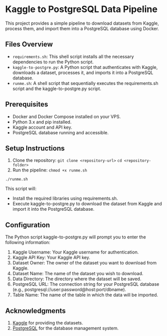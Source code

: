 # Kaggle to PostgreSQL Data Pipeline
This project provides a simple pipeline to download datasets from Kaggle, process them, and import them into a PostgreSQL database using Docker.
## Files Overview
- `requirements.sh`: This shell script installs all the necessary dependencies to run the Python script.
- `kaggle-to-postgre.py`: A Python script that authenticates with Kaggle, downloads a dataset, processes it, and imports it into a PostgreSQL database.
- `runme.sh`: A shell script that sequentially executes the requirements.sh script and the kaggle-to-postgre.py script.
## Prerequisites
- Docker and Docker Compose installed on your VPS.
- Python 3.x and pip installed.
- Kaggle account and API key.
- PostgreSQL database running and accessible.
## Setup Instructions
1. Clone the repository:
`git clone <repository-url>`
`cd <repository-folder>`
2. Run the pipeline:
`chmod +x runme.sh`

`./runme.sh`

This script will:
- Install the required libraries using requirements.sh.
- Execute kaggle-to-postgre.py to download the dataset from Kaggle and import it into the PostgreSQL database.
## Configuration
The Python script kaggle-to-postgre.py will prompt you to enter the following information:
1. Kaggle Username: Your Kaggle username for authentication.
2. Kaggle API Key: Your Kaggle API key.
3. Dataset Owner: The owner of the dataset you want to download from Kaggle.
4. Dataset Name: The name of the dataset you wish to download.
5. Data Directory: The directory where the dataset will be saved.
6. PostgreSQL URL: The connection string for your PostgreSQL database (e.g., postgresql://user:password@host:port/dbname).
7. Table Name: The name of the table in which the data will be imported.
## Acknowledgments
1. [Kaggle]('https://www.kaggle.com/') for providing the datasets.
2. [PostgreSQL]('https://www.postgresql.org/') for the database management system.
